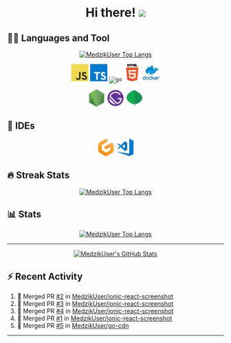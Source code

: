 <h1 align="center">
  Hi there!
  <img src="https://media.giphy.com/media/hvRJCLFzcasrR4ia7z/giphy.gif" width="28">
</h1>

## 👩‍💻 Languages and Tool

<p align="center">
  <a href="https://github.com/anuraghazra/github-readme-stats">
    <img alt="MedzikUser Top Langs" src="https://github-readme-stats.vercel.app/api/top-langs/?username=MedzikUser&theme=radical&count_private=true&layout=compact" />
  </a>
</p>

<p align="center">
  <code><img src="https://raw.githubusercontent.com/github/explore/main/topics/javascript/javascript.png" alt="javascript" width="40" height="40" /></code>
  <code><img src="https://raw.githubusercontent.com/github/explore/main/topics/typescript/typescript.png" alt="typescript" width="40" height="40" /></code>
  <code><img src="https://golang.org/doc/gopher/favicon.svg" alt="go" width="40" height="40" /></code>
  <code><img src="https://raw.githubusercontent.com/github/explore/main/topics/html/html.png" alt="html" width="40" height="40" /></code>
  <code><img src="https://raw.githubusercontent.com/github/explore/main/topics/docker/docker.png" alt="docker" width="40" height="40" /></code>
</p>

<p align="center">
  <code><img src="https://raw.githubusercontent.com/github/explore/main/topics/nodejs/nodejs.png" alt="nodejs" width="40" height="40" /></code>
  <code><img src="https://raw.githubusercontent.com/github/explore/main/topics/gatsby/gatsby.png" alt="gatsby" width="40" height="40" /></code>
  <code><img src="/icons/mongodb/mongodb.svg" alt="mongodb" width="40" height="40" /></code>
</p>

## 📝 IDEs

<p align="center">
  <code><img src="https://raw.githubusercontent.com/github/explore/main/topics/gitpod/gitpod.png" alt="gitpod" width="40" height="40" /></code>
  <code><img src="https://raw.githubusercontent.com/github/explore/main/topics/visual-studio-code/visual-studio-code.png" alt="vscode" width="40" height="40" /></code>
</p>

## 🔥 Streak Stats

<p align="center">
  <a href="https://git.io/streak-stats">
    <img alt="MedzikUser Top Langs" src="https://github-readme-streak-stats.herokuapp.com/?user=MedzikUser&theme=dracula" />
  </a>
</p>

## 📊 Stats

<p align="center">
  <a href="https://github.com/ashutosh00710/github-readme-activity-graph">
    <img alt="MedzikUser Top Langs" src="https://activity-graph.herokuapp.com/graph?username=MedzikUser&bg_color=1F222E&color=F8D866&line=F85D7F&point=FFFFFF&hide_border=true" />
  </a>
</p>

---

<p align="center">
  <a href="https://github.com/anuraghazra/github-readme-stats">
    <img alt="MedzikUser's GitHub Stats" src="https://github-readme-stats.vercel.app/api?username=MedzikUser&show_icons=true&theme=radical&line_height=27&include_all_commits=true&count_private=true" />
  </a>
</p>

## ⚡ Recent Activity

<!--START_SECTION:activity-->
1. 🎉 Merged PR [#2](https://github.com/MedzikUser/ionic-react-screenshot/pull/2) in [MedzikUser/ionic-react-screenshot](https://github.com/MedzikUser/ionic-react-screenshot)
2. 🎉 Merged PR [#3](https://github.com/MedzikUser/ionic-react-screenshot/pull/3) in [MedzikUser/ionic-react-screenshot](https://github.com/MedzikUser/ionic-react-screenshot)
3. 🎉 Merged PR [#4](https://github.com/MedzikUser/ionic-react-screenshot/pull/4) in [MedzikUser/ionic-react-screenshot](https://github.com/MedzikUser/ionic-react-screenshot)
4. 🎉 Merged PR [#1](https://github.com/MedzikUser/ionic-react-screenshot/pull/1) in [MedzikUser/ionic-react-screenshot](https://github.com/MedzikUser/ionic-react-screenshot)
5. 🎉 Merged PR [#5](https://github.com/MedzikUser/go-cdn/pull/5) in [MedzikUser/go-cdn](https://github.com/MedzikUser/go-cdn)
<!--END_SECTION:activity-->

---
